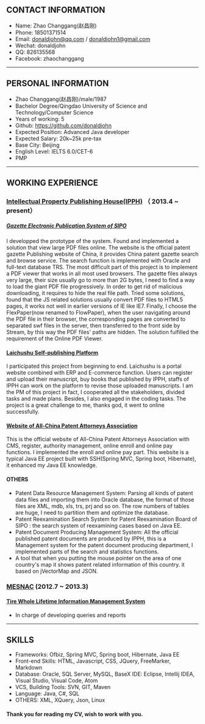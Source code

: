 ## CONTACT INFORMATION
- Name: Zhao Changgang(赵昌刚)
- Phone: 18501371514
- Email: donaldjohn@qq.com  /  donaldjohn1@gmail.com
- Wechat: donaldjohn
- QQ: 826135568
- Facebook: zhaochanggang      
---

## PERSONAL INFORMATION
 - Zhao Changgang(赵昌刚)/male/1987
 - Bachelor Degree/Qingdao University of Science and Technology/Computer Science
 - Years of working: 5
 - Github: https://github.com/donaldjohn
 - Expected Position: Advanced Java developer
 - Expected Salary: 20k~25k pre-tax
 - Base City: Beijing
 - English Level: IELTS 6.0/CET-6
 - PMP
---

## WORKING EXPERIENCE

### <a href="http://www.ipph.cn">Intellectual Property Publishing House(IPPH)</a> （ 2013.4 ~ present）

##### <a href='http://epub.sipo.gov.cn'>Gazette Electronic Publication System of SIPO</a>
I developped the prototype of the system. Found and implemented a solution that view large PDF files online.
The website is the official patent gazette Publishing website of China, it provides China patent gazette search and browse service. The search function is implemented with Oracle and full-text database TRS. The most difficult part of this project is to implement a PDF viewer that works in all  most used browsers. The gazette files always very large, their size usually go to more than 2G bytes, I need to find a way to load the giant PDF file progressively. In order to get rid of malicious downloading, it requires to hide the real file path. Tried some solutions, found that the JS related solutions usually convert PDF files to HTML5 pages, it works not well in earlier versions of IE like IE7. Finally, I choose the FlexPaper(now renamed to FlowPaper), when the user navigating around the PDF file in their browser, the corresponding pages are converted to separated swf files in the server, then transferred to the front side by Stream, by this way the PDF files' paths  are hidden. The solution fulfilled the requirement of the Online PDF Viewer.
#### <a href="http://www.laichushu.com/">Laichushu Self-publishing Platform</a>
I participated this project from beginning to end. Laichushu is a portal website combined with ERP and E-commerce function. Users can register and upload their manuscript, buy books that published by IPPH, staffs of IPPH can work on the platform to revise those uploaded manuscripts. I am the PM of this project in fact, I cooperated all the stakeholders, divided tasks and made plans. Besides, I also engaged in the coding tasks. The project is a great challenge to me, thanks god, it went to online successfully.

#### <a href="http://www.acpaa.cn/">Website of All-China Patent Attorneys Association</a>
This is the official website of All-China Patent Attorneys Association with CMS, register, authority management, online enroll and online pay functions. I implemented the enroll and online pay part. This website is a typical Java EE project built with SSH(Spring MVC, Spring boot, Hibernate), it enhanced my Java EE knowledge.
#### OTHERS
- Patent Data Resource Management System: Parsing all kinds of patent data files and importing them into Oracle database, the format of those files are XML, mdb, xls, trs, prj and so on. The row numbers of tables are huge, I need to partition them and optimize the database.
- Patent Reexamination Search System for Patent Reexamination Board of SIPO : the search system of reexamining cases based on Java EE.
- Patent Document Producing Management System: All the official published patent documents are produced by IPPH, this is a Management system for the patent document producing department, I implemented parts of the search and statistics functions.
- A tool that when you putting the mouse pointer on the area of one country's map it shows patent related information of this country. it based on jVectorMap and JSON.

### <a href="http://www.mesnac.com">MESNAC</a> (2012.7 ~ 2013.3)

#### <a href="http://en.mesnac.com/productdetail_1107.aspx">Tire Whole Lifetime Information Management System</a>
- In charge of developing queries and reports
---
## SKILLS
- Frameworks: Ofbiz, Spring MVC, Spring boot, Hibernate, Java EE
- Front-end Skills: HTML, Javascript, CSS, JQuery, FreeMarker, Markdown
- Database: Oracle, SQL Server, MySQL, BaseX
  IDE: Eclipse, Intellij IDEA, Visual Studio, Visual Code, Atom
- VCS, Building Tools: SVN, GIT, Maven
- Language: Java, C#, SQL
- OTHERS: XML, XQuery, Json, Linux

#### Thank you for reading my CV, wish to work with you.
